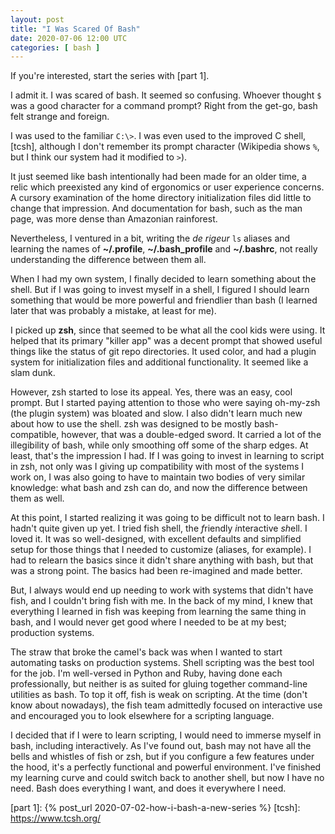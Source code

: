 ```yaml
---
layout: post
title: "I Was Scared Of Bash"
date: 2020-07-06 12:00 UTC
categories: [ bash ]
---
```


If you're interested, start the series with [part 1].

I admit it. I was scared of bash. It seemed so confusing. Whoever
thought `$` was a good character for a command prompt? Right from the
get-go, bash felt strange and foreign.

I was used to the familiar `C:\>`. I was even used to the improved C
shell, [tcsh], although I don't remember its prompt character (Wikipedia
shows `%`, but I think our system had it modified to `>`).

It just seemed like bash intentionally had been made for an older time,
a relic which preexisted any kind of ergonomics or user experience
concerns. A cursory examination of the home directory initialization
files did little to change that impression. And documentation for bash,
such as the man page, was more dense than Amazonian rainforest.

Nevertheless, I ventured in a bit, writing the *de rigeur* `ls` aliases
and learning the names of **\~/.profile**, **\~/.bash\_profile** and
**\~/.bashrc**, not really understanding the difference between them
all.

When I had my own system, I finally decided to learn something about the
shell. But if I was going to invest myself in a shell, I figured I
should learn something that would be more powerful and friendlier than
bash (I learned later that was probably a mistake, at least for me).

I picked up **zsh**, since that seemed to be what all the cool kids were
using. It helped that its primary "killer app" was a decent prompt that
showed useful things like the status of git repo directories. It used
color, and had a plugin system for initialization files and additional
functionality. It seemed like a slam dunk.

However, zsh started to lose its appeal. Yes, there was an easy, cool
prompt. But I started paying attention to those who were saying
oh-my-zsh (the plugin system) was bloated and slow. I also didn't learn
much new about how to use the shell. zsh was designed to be mostly
bash-compatible, however, that was a double-edged sword. It carried a
lot of the illegibility of bash, while only smoothing off some of the
sharp edges. At least, that's the impression I had. If I was going to
invest in learning to script in zsh, not only was I giving up
compatibility with most of the systems I work on, I was also going to
have to maintain two bodies of very similar knowledge: what bash and zsh
can do, and now the difference between them as well.

At this point, I started realizing it was going to be difficult not to
learn bash. I hadn't quite given up yet. I tried fish shell, the
*f*riendly *i*nteractive *sh*ell. I loved it. It was so well-designed,
with excellent defaults and simplified setup for those things that I
needed to customize (aliases, for example). I had to relearn the basics
since it didn't share anything with bash, but that was a strong point.
The basics had been re-imagined and made better.

But, I always would end up needing to work with systems that didn't have
fish, and I couldn't bring fish with me. In the back of my mind, I knew
that everything I learned in fish was keeping from learning the same
thing in bash, and I would never get good where I needed to be at my
best; production systems.

The straw that broke the camel's back was when I wanted to start
automating tasks on production systems. Shell scripting was the best
tool for the job. I'm well-versed in Python and Ruby, having done each
professionally, but neither is as suited for gluing together
command-line utilities as bash. To top it off, fish is weak on
scripting. At the time (don't know about nowadays), the fish team
admittedly focused on interactive use and encouraged you to look
elsewhere for a scripting language.

I decided that if I were to learn scripting, I would need to immerse
myself in bash, including interactively. As I've found out, bash may not
have all the bells and whistles of fish or zsh, but if you configure a
few features under the hood, it's a perfectly functional and powerful
environment. I've finished my learning curve and could switch back to
another shell, but now I have no need. Bash does everything I want, and
does it everywhere I need.

  [part 1]: {% post_url 2020-07-02-how-i-bash-a-new-series %}
  [tcsh]: https://www.tcsh.org/
